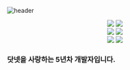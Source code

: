 ![header](https://capsule-render.vercel.app/api?type=cylinder&height=200&color=gradient&text=BOBx5%20Github&descAlign=78)
<div align="center">
    <img src="https://img.shields.io/badge/C%23-512BD4?style=flat&logo=csharp&logoColor=white"/>
    <img src="https://img.shields.io/badge/.NET-512BD4?style=flat&logo=.NET&logoColor=white"/>
</div>
<div align="center">
    <img src="https://img.shields.io/badge/PowerShell-5391FE?style=flat&logo=powershell&logoColor=white"/>
    <img src="https://img.shields.io/badge/Docker-2496ED?style=flat&logo=Docker&logoColor=white"/>
</div>
<div align="center">
    <img src="https://img.shields.io/badge/GitHub-181717?style=flat&logo=GitHub&logoColor=white"/>
    <img src="https://img.shields.io/badge/GitLab-FC6D26?style=flat&logo=GitLab&logoColor=white"/>
</div>


### 닷넷을 사랑하는 5년차 개발자입니다.

<!--
**BOBx5/BOBx5** is a ✨ _special_ ✨ repository because its `README.md` (this file) appears on your GitHub profile.

Here are some ideas to get you start![csharp](https://github.com/BOBx5/BOBx5/assets/55046528/de69e5a7-19a9-4eca-9b0e-b7d819cf9198)
ed:

- 🔭 I’m currently working on ...
- 🌱 I’m currently learning ...
- 👯 I’m looking to collaborate on ...
- 🤔 I’m looking for help with ...
- 💬 Ask me about ...
- 📫 How to reach me: ...
- 😄 Pronouns: ...
- ⚡ Fun fact: ...
-->
